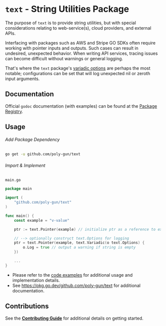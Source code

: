 # `text` - String Utilities Package

The purpose of `text` is to provide string utilities, but with special considerations relating to web-service(s),
cloud providers, and external APIs.

Interfacing with packages such as AWS and Stripe GO SDKs often require working with pointer inputs and outputs. Such
cases can result in undesired, unexpected behavior. When writing API services, tracing issues can become difficult without
warnings or general logging.

That's where the `text` package's [variadic options](./options.go) are perhaps the most notable; configurations
can be set that will log unexpected nil or zeroth input arguments.

## Documentation

Official `godoc` documentation (with examples) can be found at the [Package Registry](https://pkg.go.dev/github.com/poly-gun/text).

## Usage

###### Add Package Dependency

```bash
go get -u github.com/poly-gun/text
```

###### Import & Implement

`main.go`

```go
package main

import (
    "github.com/poly-gun/text"
)

func main() {
    const example = "v-value"

    ptr := text.Pointer(example) // initialize ptr as a reference to example

    // --> optionally construct text.Options for logging
    ptr = text.Pointer(example, text.Variadic(o text.Options) {
        o.Log = true // output a warning if string is empty
    })

    ...
}
```

- Please refer to the [code examples](./example_test.go) for additional usage and implementation details.
- See https://pkg.go.dev/github.com/poly-gun/text for additional documentation.

## Contributions

See the [**Contributing Guide**](./CONTRIBUTING.md) for additional details on getting started.

